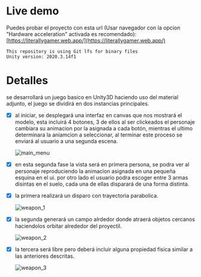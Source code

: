 # Live demo

Puedes probar el proyecto con esta url (Usar navegador con la opcion "Hardware acceleration" activada es recomendado): [https://literallygamer.web.app/](https://literallygamer.web.app/)

	This repository is using Git lfs for binary files
	Unity version: 2020.3.14f1

# Detalles

se desarrollará un juego basico en Unity3D haciendo uso del material adjunto, el juego se dividirá en dos instancias principales.

- [x] al iniciar, se desplegará una interfaz en canvas que nos mostrará el modelo, esta incluirá 4 botones, 3 de ellos al ser clickeados el personaje cambiara su animacion por la asignada a cada botón, mientras el ultimo
determinara la aniamcion a seleccionar, al terminar este proceso se enviará al usuario a una segunda escena.

	![main_menu](https://firebasestorage.googleapis.com/v0/b/meaf75-portfolio.appspot.com/o/litgam-main_menu.gif?alt=media&token=2d700fce-1634-4e4f-bbb2-6e5aadf619eb)

- [x] en esta segunda fase la vista será en primera persona, se podra ver al personaje reproduciendo la animacion asignada en una pequeña esquina en el ui.
por otro lado el usuario podra escoger entre 3 armas disintas en el suelo, cada una de ellas disparará de una forma distinta.

- [x] la primera realizará un disparo con trayectoria parabolica.

	![weapon_1](https://firebasestorage.googleapis.com/v0/b/meaf75-portfolio.appspot.com/o/litgam-parabolic.gif?alt=media&token=ef37d0ec-f618-482d-bab4-150cd55a6353)

- [x] la segunda generará un campo alrdedor donde atraerá objetos cercanos haciendolos orbitar alrededor del proyectil.

	![weapon_2](https://firebasestorage.googleapis.com/v0/b/meaf75-portfolio.appspot.com/o/litgam-blackhole.gif?alt=media&token=f55c82d3-0813-4c04-8baf-106cc6e1dc29)

- [x] la tercera será libre pero deberá incluir alguna propiedad fisica similar a las anteriores descritas.

	![weapon_3](https://firebasestorage.googleapis.com/v0/b/meaf75-portfolio.appspot.com/o/litgam-free.gif?alt=media&token=4c7313d6-1140-4dbb-bc6c-76e11e3c3438)
